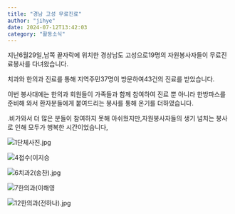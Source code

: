 ```yaml
---
title: "경남 고성 무료진료"
author: "jihye"
date: 2024-07-12T13:42:03
category: "활동소식"
---
```


지난6월29일,남쪽 끝자락에 위치한 경상남도 고성으로19명의 자원봉사자들이 무료진료봉사를 다녀왔습니다.

치과와 한의과 진료를 통해 지역주민37명이 방문하여43건의 진료를 받았습니다.

이번 봉사대에는 한의과 회원들이 가족들과 함께 참여하여 진료 뿐 아니라 한방파스를 준비해 와서 환자분들에게 붙여드리는 봉사를 통해 온기를 더하였습니다.

.비가와서 더 많은 분들이 참여하지 못해 아쉬웠지만,자원봉사자들의 생기 넘치는 봉사로 인해 모두가 행복한 시간이었습니다,

![1단체사진.jpg](/files/attach/images/2318/190/035/e3b2054add86793bde02db2ec46f4836.jpg)

![4접수(이지승](/files/attach/images/2318/190/035/15ede56eac03df34c8ac252782fd9421.jpg)

![6치과2(송찬).jpg](/files/attach/images/2318/190/035/eefb10a61e6406f29309bb72e152b031.jpg)

![7한의과(이해영](/files/attach/images/2318/190/035/48f8d6083e6b5b30f815f87f1a3b9aef.jpg)

![12한의과(전하나).jpg](/files/attach/images/2318/190/035/6ca162cd60aac0e69f663adfb9ff2879.jpg)
